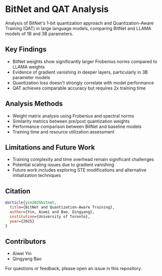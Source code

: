 # BitNet and QAT Analysis

Analysis of BitNet's 1-bit quantization approach and Quantization-Aware Training (QAT) in large language models, comparing BitNet and LLAMA models of 1B and 3B parameters.

## Key Findings

- BitNet weights show significantly larger Frobenius norms compared to LLAMA weights
- Evidence of gradient vanishing in deeper layers, particularly in 3B parameter models
- Quantization loss doesn't strongly correlate with model performance
- QAT achieves comparable accuracy but requires 2x training time

## Analysis Methods

- Weight matrix analysis using Frobenius and spectral norms
- Similarity metrics between pre/post quantization weights
- Performance comparison between BitNet and baseline models
- Training time and resource utilization assessment

## Limitations and Future Work

- Training complexity and time overhead remain significant challenges
- Potential scaling issues due to gradient vanishing
- Future work includes exploring STE modifications and alternative initialization techniques

## Citation

```bibtex
@article{yin2025bitnet,
  title={BitNet and Quantization-Aware Training},
  author={Yin, Aiwei and Bao, Qingyang},
  institution={University of Toronto},
  year={2025}
}
```

## Contributors

- Aiwei Yin
- Qingyang Bao

For questions or feedback, please open an issue in this repository.
